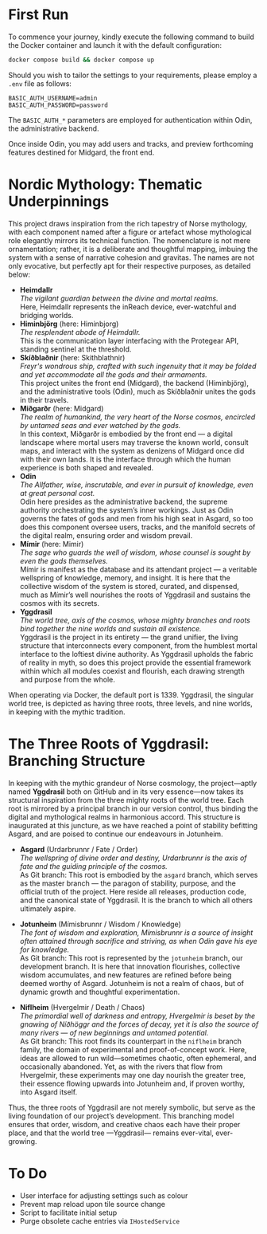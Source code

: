 <!-- cspell:ignore Allfather colour endeavours Urdarbrunnr Himinbjörg Níðhöggr Mímisbrunnr Hvergelmir Skíðblaðnir Mímir Miðgarðr Hjemdallr Hǫrgr Bifröst -->

# First Run

To commence your journey, kindly execute the following command to build the Docker container and launch it with the default configuration:

```bash
docker compose build && docker compose up
```

Should you wish to tailor the settings to your requirements, please employ a `.env` file as follows:

```
BASIC_AUTH_USERNAME=admin
BASIC_AUTH_PASSWORD=password
```

The `BASIC_AUTH_*` parameters are employed for authentication within Odin, the administrative backend.

Once inside Odin, you may add users and tracks, and preview forthcoming features destined for Midgard, the front end.


# Nordic Mythology: Thematic Underpinnings

This project draws inspiration from the rich tapestry of Norse mythology, with each component named after a figure or artefact whose mythological role elegantly mirrors its technical function. The nomenclature is not mere ornamentation; rather, it is a deliberate and thoughtful mapping, imbuing the system with a sense of narrative cohesion and gravitas. The names are not only evocative, but perfectly apt for their respective purposes, as detailed below:

- **Heimdallr**  
  _The vigilant guardian between the divine and mortal realms._  
  Here, Heimdallr represents the inReach device, ever-watchful and bridging worlds.
- **Himinbjörg** (here: Himinbjorg)  
  _The resplendent abode of Heimdallr._  
  This is the communication layer interfacing with the Protegear API, standing sentinel at the threshold.
- **Skíðblaðnir** (here: Skithblathnir)  
  _Freyr's wondrous ship, crafted with such ingenuity that it may be folded and yet accommodate all the gods and their armaments._  
  This project unites the front end (Midgard), the backend (Himinbjörg), and the administrative tools (Odin), much as Skíðblaðnir unites the gods in their travels.
- **Miðgarðr** (here: Midgard)  
  _The realm of humankind, the very heart of the Norse cosmos, encircled by untamed seas and ever watched by the gods._  
  In this context, Miðgarðr is embodied by the front end — a digital landscape where mortal users may traverse the known world, consult maps, and interact with the system as denizens of Midgard once did with their own lands. It is the interface through which the human experience is both shaped and revealed.
- **Odin**  
  _The Allfather, wise, inscrutable, and ever in pursuit of knowledge, even at great personal cost._  
  Odin here presides as the administrative backend, the supreme authority orchestrating the system’s inner workings. Just as Odin governs the fates of gods and men from his high seat in Asgard, so too does this component oversee users, tracks, and the manifold secrets of the digital realm, ensuring order and wisdom prevail.
- **Mímir** (here: Mimir)  
  _The sage who guards the well of wisdom, whose counsel is sought by even the gods themselves._  
  Mímir is manifest as the database and its attendant project — a veritable wellspring of knowledge, memory, and insight. It is here that the collective wisdom of the system is stored, curated, and dispensed, much as Mímir’s well nourishes the roots of Yggdrasil and sustains the cosmos with its secrets.
- **Yggdrasil**  
  _The world tree, axis of the cosmos, whose mighty branches and roots bind together the nine worlds and sustain all existence._  
  Yggdrasil is the project in its entirety — the grand unifier, the living structure that interconnects every component, from the humblest mortal interface to the loftiest divine authority. As Yggdrasil upholds the fabric of reality in myth, so does this project provide the essential framework within which all modules coexist and flourish, each drawing strength and purpose from the whole.

When operating via Docker, the default port is 1339. Yggdrasil, the singular world tree, is depicted as having three roots, three levels, and nine worlds, in keeping with the mythic tradition.


# The Three Roots of Yggdrasil: Branching Structure

In keeping with the mythic grandeur of Norse cosmology, the project—aptly named **Yggdrasil** both on GitHub and in its very essence—now takes its structural inspiration from the three mighty roots of the world tree. Each root is mirrored by a principal branch in our version control, thus binding the digital and mythological realms in harmonious accord. This structure is inaugurated at this juncture, as we have reached a point of stability befitting Asgard, and are poised to continue our endeavours in Jotunheim.

- **Asgard** (Urdarbrunnr / Fate / Order)  
  _The wellspring of divine order and destiny, Urdarbrunnr is the axis of fate and the guiding principle of the cosmos._  
  As Git branch: This root is embodied by the `asgard` branch, which serves as the master branch — the paragon of stability, purpose, and the official truth of the project. Here reside all releases, production code, and the canonical state of Yggdrasil. It is the branch to which all others ultimately aspire.

- **Jotunheim** (Mímisbrunnr / Wisdom / Knowledge)  
  _The font of wisdom and exploration, Mímisbrunnr is a source of insight often attained through sacrifice and striving, as when Odin gave his eye for knowledge._  
  As Git branch: This root is represented by the `jotunheim` branch, our development branch. It is here that innovation flourishes, collective wisdom accumulates, and new features are refined before being deemed worthy of Asgard. Jotunheim is not a realm of chaos, but of dynamic growth and thoughtful experimentation.

- **Niflheim** (Hvergelmir / Death / Chaos)  
  _The primordial well of darkness and entropy, Hvergelmir is beset by the gnawing of Níðhöggr and the forces of decay, yet it is also the source of many rivers — of new beginnings and untamed potential._  
  As Git branch: This root finds its counterpart in the `niflheim` branch family, the domain of experimental and proof-of-concept work. Here, ideas are allowed to run wild—sometimes chaotic, often ephemeral, and occasionally abandoned. Yet, as with the rivers that flow from Hvergelmir, these experiments may one day nourish the greater tree, their essence flowing upwards into Jotunheim and, if proven worthy, into Asgard itself.

Thus, the three roots of Yggdrasil are not merely symbolic, but serve as the living foundation of our project’s development. This branching model ensures that order, wisdom, and creative chaos each have their proper place, and that the world tree —Yggdrasil— remains ever-vital, ever-growing.


# To Do

- User interface for adjusting settings such as colour
- Prevent map reload upon tile source change
- Script to facilitate initial setup
- Purge obsolete cache entries via `IHostedService`